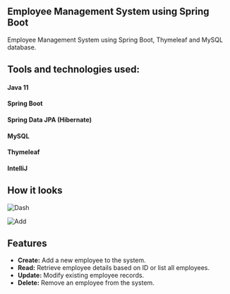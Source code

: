 ## Employee Management System using Spring Boot
Employee Management System using Spring Boot, Thymeleaf and MySQL database.

## Tools and technologies used:
#### Java 11
#### Spring Boot
#### Spring Data JPA (Hibernate)
#### MySQL
#### Thymeleaf
#### IntelliJ

## How it looks

![Dash](https://github.com/skshm-verma/Employee-Management-System/assets/106864834/0d0c1c9e-2a93-48c9-bca9-7fa2770e2729)

![Add](https://github.com/skshm-verma/Employee-Management-System/assets/106864834/96439709-9f39-441b-89e9-4e69f0cc3b29)

## Features

- **Create:** Add a new employee to the system.
- **Read:** Retrieve employee details based on ID or list all employees.
- **Update:** Modify existing employee records.
- **Delete:** Remove an employee from the system.
